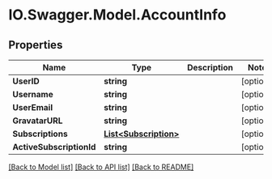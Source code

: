 # IO.Swagger.Model.AccountInfo
## Properties

Name | Type | Description | Notes
------------ | ------------- | ------------- | -------------
**UserID** | **string** |  | [optional] 
**Username** | **string** |  | [optional] 
**UserEmail** | **string** |  | [optional] 
**GravatarURL** | **string** |  | [optional] 
**Subscriptions** | [**List&lt;Subscription&gt;**](Subscription.md) |  | [optional] 
**ActiveSubscriptionId** | **string** |  | [optional] 

[[Back to Model list]](../README.md#documentation-for-models) [[Back to API list]](../README.md#documentation-for-api-endpoints) [[Back to README]](../README.md)


